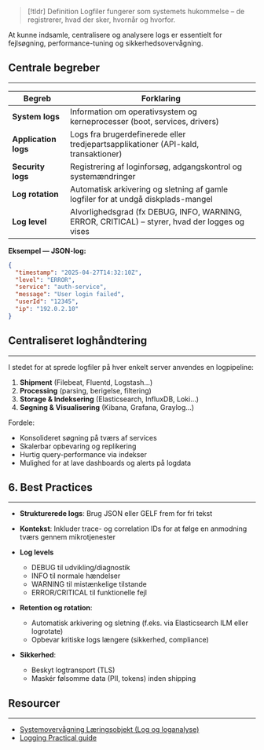 
> [!tldr] Definition
Logfiler fungerer som systemets hukommelse – de registrerer, hvad der sker, hvornår og hvorfor. 
>
At kunne indsamle, centralisere og analysere logs er essentielt for fejlsøgning, performance-tuning og sikkerhedsovervågning.


## Centrale begreber
---

| Begreb           | Forklaring                                                                                   |
|------------------|----------------------------------------------------------------------------------------------|
| **System logs**  | Information om operativsystem og kerneprocesser (boot, services, drivers)                    |
| **Application logs** | Logs fra brugerdefinerede eller tredjepartsapplikationer (API-kald, transaktioner)        |
| **Security logs**| Registrering af loginforsøg, adgangskontrol og systemændringer                               |
| **Log rotation** | Automatisk arkivering og sletning af gamle logfiler for at undgå diskplads-mangel            |
| **Log level**    | Alvorlighedsgrad (fx DEBUG, INFO, WARNING, ERROR, CRITICAL) – styrer, hvad der logges og vises |

**Eksempel — JSON-log:**
```json
{
  "timestamp": "2025-04-27T14:32:10Z",
  "level": "ERROR",
  "service": "auth-service",
  "message": "User login failed",
  "userId": "12345",
  "ip": "192.0.2.10"
}
```



## Centraliseret loghåndtering
---
I stedet for at sprede logfiler på hver enkelt server anvendes en logpipeline:

1. **Shipment** (Filebeat, Fluentd, Logstash…)
2. **Processing** (parsing, berigelse, filtering)
3. **Storage & Indeksering** (Elasticsearch, InfluxDB, Loki…)
4. **Søgning & Visualisering** (Kibana, Grafana, Graylog…)
    

Fordele:

- Konsolideret søgning på tværs af services
- Skalerbar opbevaring og replikering
- Hurtig query-performance via indekser
- Mulighed for at lave dashboards og alerts på logdata


## 6. Best Practices
---
- **Strukturerede logs**: Brug JSON eller GELF frem for fri tekst
- **Kontekst**: Inkluder trace- og correlation IDs for at følge en anmodning tværs gennem mikrotjenester

- **Log levels**    
    - DEBUG til udvikling/diagnostik
    - INFO til normale hændelser
    - WARNING til mistænkelige tilstande
    - ERROR/CRITICAL til funktionelle fejl

- **Retention og rotation**:    
    - Automatisk arkivering og sletning (f.eks. via Elasticsearch ILM eller logrotate)
    - Opbevar kritiske logs længere (sikkerhed, compliance)

- **Sikkerhed**:    
    - Beskyt logtransport (TLS)
    - Maskér følsomme data (PII, tokens) inden shipping


## Resourcer
---
- [Systemovervågning Læringsobjekt (Log og loganalyse)](https://rise.articulate.com/share/D1gjA2qJXZ-26St6GmaYkyLrrCe2_UAs#/lessons/aAxCE41hyUWLjlfqy-rInZXSir2zk6h-)
- [Logging Practical guide](https://assets-global.website-files.com/626ad01a9cdb24688668c02e/6308d44b5388c8411a78833b_LogDNA-eBook-Troubleshoot-in-Production_compressed.pdf)
